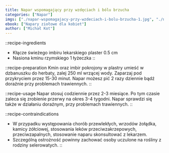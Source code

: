 ```yaml
---
title: Napar wspomagający przy wzdęciach i bólu brzucha
categories: ["Napar"]
imgs: ["./napar-wspomagajacy-przy-wzdeciach-i-bolu-brzucha-1.jpg", "./napar-wspomagajacy-przy-wzdeciach-i-bolu-brzucha-2.jpg"]
ebook: ["Napary ziołowe dla kobiet"]
author: ["Michał Kot"]
---
```


::recipe-ingredients
- Kłącze świeżego imbiru lekarskiego plaster 0.5 cm
- Nasiona kminu rzymskiego 1 łyżeczka
::

::recipe-preparation
Kmin oraz imbir pokrojony w plastry umieść w dzbanuszku do herbaty, zalej 250 ml wrzącej wody. Zaparzaj pod przykryciem przez 15-30 minut. Napar możesz pić 2 razy dziennie bądź doraźnie przy problemach trawiennych.
::

::recipe-usage
Napar stosuj codziennie przez 2-3 miesiące. Po tym czasie zaleca się zrobienie przerwy na okres 3-4 tygodni. Napar sprawdzi się także w działaniu doraźnym, przy problemach trawiennych.
::

::recipe-contraindications
- W przypadku występowania chorób przewlekłych, wrzodów żołądka, kamicy żółciowej, stosowania leków przeciwzakrzepowych, przeciwzapalnych, stosowanie naparu skonsultować z lekarzem.
- Szczególną ostrożność powinny zachować osoby uczulone na rośliny z rodziny selerowatych.
::
